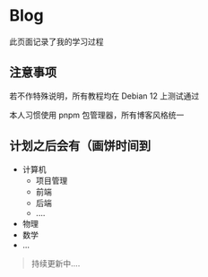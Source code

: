 # Blog

此页面记录了我的学习过程

## 注意事项

若不作特殊说明，所有教程均在 Debian 12 上测试通过

本人习惯使用 pnpm 包管理器，所有博客风格统一

## 计划之后会有（画饼时间到

- 计算机
  - 项目管理
  - 前端
  - 后端
  - ....
- 物理
- 数学
- ...

> 持续更新中....
